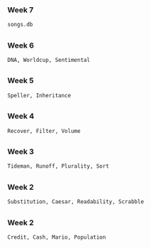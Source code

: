 ### Week 7
`songs.db`
##
### Week 6
`DNA, Worldcup, Sentimental`
##
### Week 5
`Speller, Inheritance`
##
### Week 4
`Recover, Filter, Volume`
##
### Week 3
`Tideman, Runoff, Plurality, Sort`
##
### Week 2
`Substitution, Caesar, Readability, Scrabble`
##
### Week 2
`Credit, Cash, Mario, Population`
